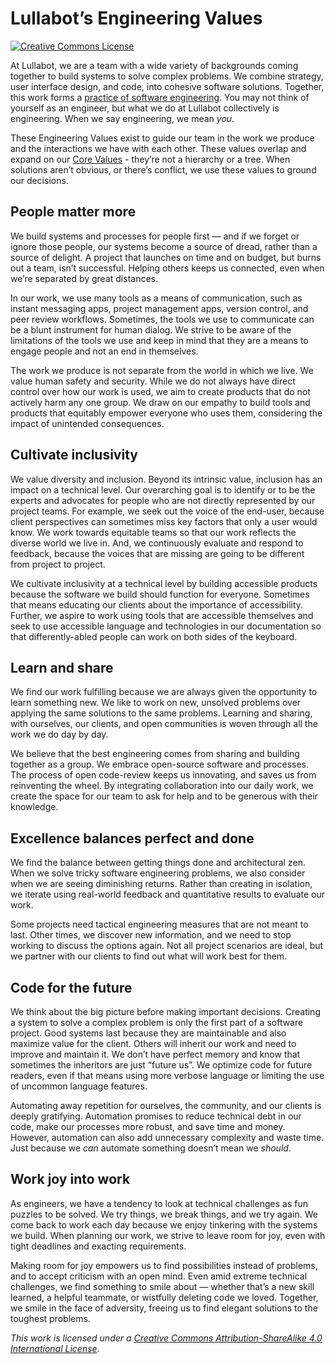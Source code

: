 # Lullabot’s Engineering Values

<a rel="license" href="http://creativecommons.org/licenses/by-sa/4.0/"><img alt="Creative Commons License" style="border-width:0" src="https://i.creativecommons.org/l/by-sa/4.0/80x15.png" /></a>

At Lullabot, we are a team with a wide variety of backgrounds coming together to build systems to solve complex problems. We combine strategy, user interface design, and code, into cohesive software solutions. Together, this work forms a [practice of software engineering](https://www.merriam-webster.com/dictionary/engineering). You may not think of yourself as an engineer, but what we do at Lullabot collectively is engineering. When we say engineering, we mean *you*.

These Engineering Values exist to guide our team in the work we produce and the interactions we have with each other. These values overlap and expand on our [Core Values](https://www.lullabot.com/values) - they’re not a hierarchy or a tree. When solutions aren’t obvious, or there’s conflict, we use these values to ground our decisions.

## People matter more

We build systems and processes for people first — and if we forget or ignore those people, our systems become a source of dread, rather than a source of delight. A project that launches on time and on budget, but burns out a team, isn’t successful. Helping others keeps us connected, even when we’re separated by great distances.

In our work, we use many tools as a means of communication, such as instant messaging apps, project management apps, version control, and peer review workflows. Sometimes, the tools we use to communicate can be a blunt instrument for human dialog. We strive to be aware of the limitations of the tools we use and keep in mind that they are a means to engage people and not an end in themselves.

The work we produce is not separate from the world in which we live. We value human safety and security. While we do not always have direct control over how our work is used, we aim to create products that do not actively harm any one group. We draw on our empathy to build tools and products that equitably empower everyone who uses them, considering the impact of unintended consequences.

## Cultivate inclusivity

We value diversity and inclusion. Beyond its intrinsic value, inclusion has an impact on a technical level. Our overarching goal is to identify or to be the experts and advocates for people who are not directly represented by our project teams. For example, we seek out the voice of the end-user, because client perspectives can sometimes miss key factors that only a user would know. We work towards equitable teams so that our work reflects the diverse world we live in. And, we continuously evaluate and respond to feedback, because the voices that are missing are going to be different from project to project.

We cultivate inclusivity at a technical level by building accessible products because the software we build should function for everyone. Sometimes that means educating our clients about the importance of accessibility. Further, we aspire to work using tools that are accessible themselves and seek to use accessible language and technologies in our documentation so that differently-abled people can work on both sides of the keyboard.

## Learn and share

We find our work fulfilling because we are always given the opportunity to learn something new. We like to work on new, unsolved problems over applying the same solutions to the same problems. Learning and sharing, with ourselves, our clients, and open communities is woven through all the work we do day by day.

We believe that the best engineering comes from sharing and building together as a group. We embrace open-source software and processes. The process of open code-review keeps us innovating, and saves us from reinventing the wheel. By integrating collaboration into our daily work, we create the space for our team to ask for help and to be generous with their knowledge.

## Excellence balances perfect and done

We find the balance between getting things done and architectural zen. When we solve tricky software engineering problems, we also consider when we are seeing diminishing returns. Rather than creating in isolation, we iterate using real-world feedback and quantitative results to evaluate our work.

Some projects need tactical engineering measures that are not meant to last. Other times, we discover new information, and we need to stop working to discuss the options again. Not all project scenarios are ideal, but we partner with our clients to find out what will work best for them.

## Code for the future

We think about the big picture before making important decisions. Creating a system to solve a complex problem is only the first part of a software project. Good systems last because they are maintainable and also maximize value for the client. Others will inherit our work and need to improve and maintain it. We don’t have perfect memory and know that sometimes the inheritors are just “future us”. We optimize code for future readers, even if that means using more verbose language or limiting the use of uncommon language features.

Automating away repetition for ourselves, the community, and our clients is deeply gratifying. Automation promises to reduce technical debt in our code, make our processes more robust, and save time and money. However, automation can also add unnecessary complexity and waste time. Just because we *can* automate something doesn’t mean we *should*.

## Work joy into work

As engineers, we have a tendency to look at technical challenges as fun puzzles to be solved. We try things, we break things, and we try again. We come back to work each day because we enjoy tinkering with the systems we build. When planning our work, we strive to leave room for joy, even with tight deadlines and exacting requirements.

Making room for joy empowers us to find possibilities instead of problems, and to accept criticism with an open mind. Even amid extreme technical challenges, we find something to smile about — whether that’s a new skill learned, a helpful teammate, or wistfully deleting code we loved. Together, we smile in the face of adversity, freeing us to find elegant solutions to the toughest problems.

_This work is licensed under a <a rel="license" href="http://creativecommons.org/licenses/by-sa/4.0/">Creative Commons Attribution-ShareAlike 4.0 International License</a>._
